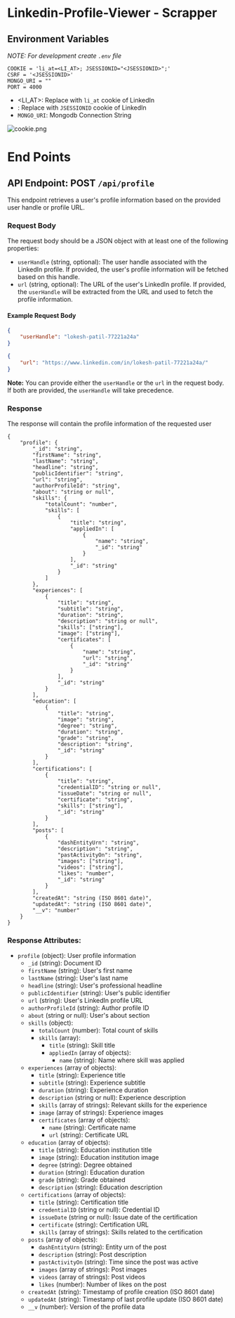 # Linkedin-Profile-Viewer - Scrapper
## Environment Variables
*NOTE: For development create `.env` file* 
```
COOKIE = 'li_at=<LI_AT>; JSESSIONID="<JSESSIONID>";'
CSRF = '<JSESSIONID>'
MONGO_URI = ""
PORT = 4000
```
- <LI_AT>: Replace with `li_at` cookie of LinkedIn
- <JSESSIONID>: Replace with `JSESSIONID` cookie of LinkedIn
- `MONGO_URI`: Mongodb Connection String

<img src="https://github.com/LokeshPatil-loki/Linkedin-Profile-Viewer/assets/69594258/e35178d5-1bf8-40ff-a7a8-37547ef0411f" alt="cookie.png" style="max-width:800px;">

# End Points

## API Endpoint: POST `/api/profile`

This endpoint retrieves a user's profile information based on the provided user handle or profile URL.

### Request Body

The request body should be a JSON object with at least one of the following properties:

- `userHandle` (string, optional): The user handle associated with the LinkedIn profile. If provided, the user's profile information will be fetched based on this handle.
- `url` (string, optional): The URL of the user's LinkedIn profile. If provided, the `userHandle` will be extracted from the URL and used to fetch the profile information.

#### Example Request Body

```json
{
    "userHandle": "lokesh-patil-77221a24a"
}
```

```json
{
    "url": "https://www.linkedin.com/in/lokesh-patil-77221a24a/"
}
```

**Note:** You can provide either the `userHandle` or the `url` in the request body. If both are provided, the `userHandle` will take precedence.

### Response

The response will contain the profile information of the requested user

```
{
    "profile": {
        "_id": "string",
        "firstName": "string",
        "lastName": "string",
        "headline": "string",
        "publicIdentifier": "string",
        "url": "string",
        "authorProfileId": "string",
        "about": "string or null",
        "skills": {
            "totalCount": "number",
            "skills": [
                {
                    "title": "string",
                    "appliedIn": [
                        {
                            "name": "string",
                            "_id": "string"
                        }
                    ],
                    "_id": "string"
                }
            ]
        },
        "experiences": [
            {
                "title": "string",
                "subtitle": "string",
                "duration": "string",
                "description": "string or null",
                "skills": ["string"],
                "image": ["string"],
                "certificates": [
                    {
                        "name": "string",
                        "url": "string",
                        "_id": "string"
                    }
                ],
                "_id": "string"
            }
        ],
        "education": [
            {
                "title": "string",
                "image": "string",
                "degree": "string",
                "duration": "string",
                "grade": "string",
                "description": "string",
                "_id": "string"
            }
        ],
        "certifications": [
            {
                "title": "string",
                "credentialID": "string or null",
                "issueDate": "string or null",
                "certificate": "string",
                "skills": ["string"],
                "_id": "string"
            }
        ],
        "posts": [
            {
                "dashEntityUrn": "string",
                "description": "string",
                "pastActivityOn": "string",
                "images": ["string"],
                "videos": ["string"],
                "likes": "number",
                "_id": "string"
            }
        ],
        "createdAt": "string (ISO 8601 date)",
        "updatedAt": "string (ISO 8601 date)",
        "__v": "number"
    }
}

```
### Response Attributes:

- `profile` (object): User profile information
  - `_id` (string): Document ID
  - `firstName` (string): User's first name
  - `lastName` (string): User's last name
  - `headline` (string): User's professional headline
  - `publicIdentifier` (string): User's public identifier
  - `url` (string): User's LinkedIn profile URL
  - `authorProfileId` (string): Author profile ID
  - `about` (string or null): User's about section
  - `skills` (object):
    - `totalCount` (number): Total count of skills
    - `skills` (array):
      - `title` (string): Skill title
      - `appliedIn` (array of objects):
        - `name` (string): Name where skill was applied
  - `experiences` (array of objects):
    - `title` (string): Experience title
    - `subtitle` (string): Experience subtitle
    - `duration` (string): Experience duration
    - `description` (string or null): Experience description
    - `skills` (array of strings): Relevant skills for the experience
    - `image` (array of strings): Experience images
    - `certificates` (array of objects):
      - `name` (string): Certificate name
      - `url` (string): Certificate URL
  - `education` (array of objects):
    - `title` (string): Education institution title
    - `image` (string): Education institution image
    - `degree` (string): Degree obtained
    - `duration` (string): Education duration
    - `grade` (string): Grade obtained
    - `description` (string): Education description
  - `certifications` (array of objects):
    - `title` (string): Certification title
    - `credentialID` (string or null): Credential ID
    - `issueDate` (string or null): Issue date of the certification
    - `certificate` (string): Certification URL
    - `skills` (array of strings): Skills related to the certification
  - `posts` (array of objects):
    - `dashEntityUrn` (string): Entity urn of the post
    - `description` (string): Post description
    - `pastActivityOn` (string): Time since the post was active
    - `images` (array of strings): Post images
    - `videos` (array of strings): Post videos
    - `likes` (number): Number of likes on the post
  - `createdAt` (string): Timestamp of profile creation (ISO 8601 date)
  - `updatedAt` (string): Timestamp of last profile update (ISO 8601 date)
  - `__v` (number): Version of the profile data


